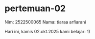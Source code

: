  # pertemuan-02
 Nim: 2522500065
 Nama: tiaraa arfiarani

 Hari ini, kamis 02.okt.2025 kami belajar:
 1) 